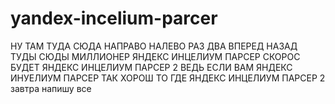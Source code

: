 # yandex-incelium-parcer
НУ ТАМ ТУДА СЮДА НАПРАВО НАЛЕВО РАЗ ДВА ВПЕРЕД НАЗАД
ТУДЫ СЮДЫ МИЛЛИОНЕР
ЯНДЕКС ИНЦЕЛИУМ ПАРСЕР 
СКОРОС БУДЕТ ЯНДЕКС ИНЦЕЛИУМ ПАРСЕР 2
ВЕДЬ ЕСЛИ ВАМ ЯНДЕКС ИНУЕЛИУМ ПАРСЕР ТАК ХОРОШ
ТО ГДЕ ЯНДЕКС ИНЦЕЛИУМ ПАРСЕР 2
завтра напишу все 
